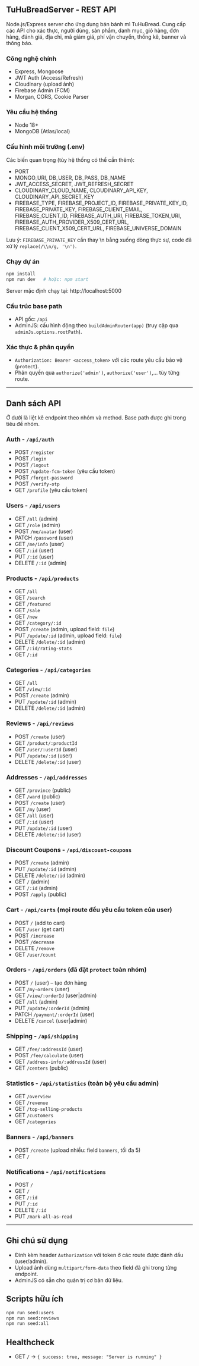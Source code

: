 ## TuHuBreadServer - REST API

Node.js/Express server cho ứng dụng bán bánh mì TuHuBread. Cung cấp các API cho xác thực, người dùng, sản phẩm, danh mục, giỏ hàng, đơn hàng, đánh giá, địa chỉ, mã giảm giá, phí vận chuyển, thống kê, banner và thông báo.

### Công nghệ chính
- Express, Mongoose
- JWT Auth (Access/Refresh)
- Cloudinary (upload ảnh)
- Firebase Admin (FCM)
- Morgan, CORS, Cookie Parser

### Yêu cầu hệ thống
- Node 18+
- MongoDB (Atlas/local)

### Cấu hình môi trường (.env)
Các biến quan trọng (tùy hệ thống có thể cần thêm):
- PORT
- MONGO_URI, DB_USER, DB_PASS, DB_NAME
- JWT_ACCESS_SECRET, JWT_REFRESH_SECRET
- CLOUDINARY_CLOUD_NAME, CLOUDINARY_API_KEY, CLOUDINARY_API_SECRET_KEY
- FIREBASE_TYPE, FIREBASE_PROJECT_ID, FIREBASE_PRIVATE_KEY_ID, FIREBASE_PRIVATE_KEY, FIREBASE_CLIENT_EMAIL, FIREBASE_CLIENT_ID, FIREBASE_AUTH_URI, FIREBASE_TOKEN_URI, FIREBASE_AUTH_PROVIDER_X509_CERT_URL, FIREBASE_CLIENT_X509_CERT_URL, FIREBASE_UNIVERSE_DOMAIN

Lưu ý: `FIREBASE_PRIVATE_KEY` cần thay \n bằng xuống dòng thực sự, code đã xử lý `replace(/\\n/g, '\n')`.

### Chạy dự án
```bash
npm install
npm run dev   # hoặc: npm start
```
Server mặc định chạy tại: http://localhost:5000

### Cấu trúc base path
- API gốc: `/api`
- AdminJS: cấu hình động theo `buildAdminRouter(app)` (truy cập qua `adminJs.options.rootPath`).

### Xác thực & phân quyền
- `Authorization: Bearer <access_token>` với các route yêu cầu bảo vệ (`protect`).
- Phân quyền qua `authorize('admin')`, `authorize('user')`,... tùy từng route.

---

## Danh sách API

Ở dưới là liệt kê endpoint theo nhóm và method. Base path được ghi trong tiêu đề nhóm.

### Auth - `/api/auth`
- POST `/register`
- POST `/login`
- POST `/logout`
- POST `/update-fcm-token` (yêu cầu token)
- POST `/forgot-password`
- POST `/verify-otp`
- GET `/profile` (yêu cầu token)

### Users - `/api/users`
- GET `/all` (admin)
- GET `/role` (admin)
- POST `/me/avatar` (user)
- PATCH `/password` (user)
- GET `/me/info` (user)
- GET `/:id` (user)
- PUT `/:id` (user)
- DELETE `/:id` (admin)

### Products - `/api/products`
- GET `/all`
- GET `/search`
- GET `/featured`
- GET `/sale`
- GET `/new`
- GET `/category/:id`
- POST `/create` (admin, upload field: `file`)
- PUT `/update/:id` (admin, upload field: `file`)
- DELETE `/delete/:id` (admin)
- GET `/:id/rating-stats`
- GET `/:id`

### Categories - `/api/categories`
- GET `/all`
- GET `/view/:id`
- POST `/create` (admin)
- PUT `/update/:id` (admin)
- DELETE `/delete/:id` (admin)

### Reviews - `/api/reviews`
- POST `/create` (user)
- GET `/product/:productId`
- GET `/user/:userId` (user)
- PUT `/update/:id` (user)
- DELETE `/delete/:id` (user)

### Addresses - `/api/addresses`
- GET `/province` (public)
- GET `/ward` (public)
- POST `/create` (user)
- GET `/my` (user)
- GET `/all` (user)
- GET `/:id` (user)
- PUT `/update/:id` (user)
- DELETE `/delete/:id` (user)

### Discount Coupons - `/api/discount-coupons`
- POST `/create` (admin)
- PUT `/update/:id` (admin)
- DELETE `/delete/:id` (admin)
- GET `/` (admin)
- GET `/:id` (admin)
- POST `/apply` (public)

### Cart - `/api/carts` (mọi route đều yêu cầu token của user)
- POST `/` (add to cart)
- GET `/user` (get cart)
- POST `/increase`
- POST `/decrease`
- DELETE `/remove`
- GET `/user/count`

### Orders - `/api/orders` (đã đặt `protect` toàn nhóm)
- POST `/` (user) – tạo đơn hàng
- GET `/my-orders` (user)
- GET `/view/:orderId` (user|admin)
- GET `/all` (admin)
- PUT `/update/:orderId` (admin)
- PATCH `/payment/:orderId` (user)
- DELETE `/cancel` (user|admin)

### Shipping - `/api/shipping`
- GET `/fee/:addressId` (user)
- POST `/fee/calculate` (user)
- GET `/address-info/:addressId` (user)
- GET `/centers` (public)

### Statistics - `/api/statistics` (toàn bộ yêu cầu admin)
- GET `/overview`
- GET `/revenue`
- GET `/top-selling-products`
- GET `/customers`
- GET `/categories`

### Banners - `/api/banners`
- POST `/create` (upload nhiều: field `banners`, tối đa 5)
- GET `/`

### Notifications - `/api/notifications`
- POST `/`
- GET `/`
- GET `/:id`
- PUT `/:id`
- DELETE `/:id`
- PUT `/mark-all-as-read`

---

## Ghi chú sử dụng
- Đính kèm header `Authorization` với token ở các route được đánh dấu (user/admin).
- Upload ảnh dùng `multipart/form-data` theo field đã ghi trong từng endpoint.
- AdminJS có sẵn cho quản trị cơ bản dữ liệu.

## Scripts hữu ích
```bash
npm run seed:users
npm run seed:reviews
npm run seed:all
```

## Healthcheck
- GET `/` → `{ success: true, message: "Server is running" }`


